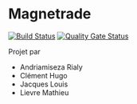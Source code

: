 # Magnetrade

[![Build Status](https://travis-ci.com/M2DL/2019-ivvq-magnetrade.svg?branch=master)](https://travis-ci.com/M2DL/2019-ivvq-magnetrade)
[![Quality Gate Status](https://sonarcloud.io/api/project_badges/measure?project=M2DL_2019-ivvq-magnetrade&metric=alert_status)](https://sonarcloud.io/dashboard?id=M2DL_2019-ivvq-magnetrade)

Projet par
* Andriamiseza Rialy
* Clément Hugo
* Jacques Louis
* Lievre Mathieu